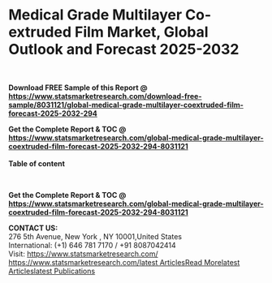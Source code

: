 <h1>Medical Grade Multilayer Co-extruded Film Market, Global Outlook and Forecast 2025-2032</h1><br/><p><strong>Download FREE Sample of this Report @ <a href="https://www.statsmarketresearch.com/download-free-sample/8031121/global-medical-grade-multilayer-coextruded-film-forecast-2025-2032-294">https://www.statsmarketresearch.com/download-free-sample/8031121/global-medical-grade-multilayer-coextruded-film-forecast-2025-2032-294</a></strong></p><div><b>Get the Complete Report & TOC @ <a href="https://www.statsmarketresearch.com/global-medical-grade-multilayer-coextruded-film-forecast-2025-2032-294-8031121">https://www.statsmarketresearch.com/global-medical-grade-multilayer-coextruded-film-forecast-2025-2032-294-8031121</a></b></div><br><b>Table of content</b><p><br><div><b>Get the Complete Report & TOC @ <a href="https://www.statsmarketresearch.com/global-medical-grade-multilayer-coextruded-film-forecast-2025-2032-294-8031121">https://www.statsmarketresearch.com/global-medical-grade-multilayer-coextruded-film-forecast-2025-2032-294-8031121</a></b></div></p> <b>CONTACT US:</b><br>276 5th Avenue, New York , NY 10001,United States<br>International: (+1) 646 781 7170 / +91 8087042414<br>Visit: <a href="https://www.statsmarketresearch.com/">https://www.statsmarketresearch.com/</a><br><a href="https://gyeongbokgung.com">https://www.statsmarketresearch.com/</a><a href="https://hallyeomaritime.com">latest Articles</a><a href="https://jingwansa.com">Read More</a><a href=https://nguoiviet.jp/">latest Articles</a><a href="https://www.intelmarketresearch.com/">latest Publications</a>